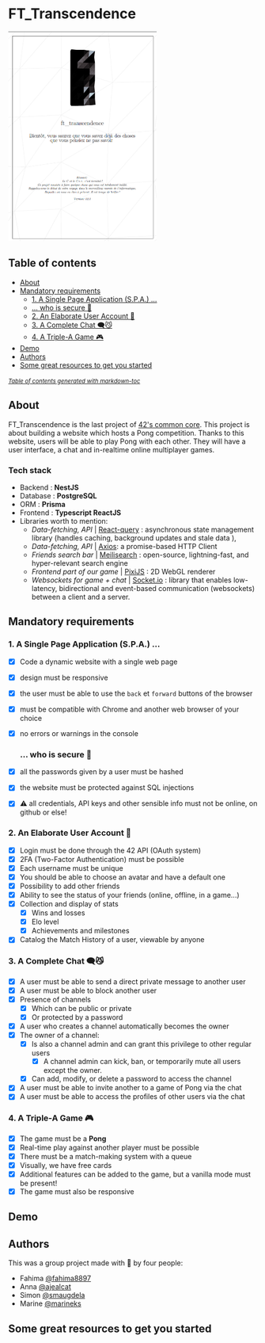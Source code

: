 # FT_Transcendence

<img src="frontend/public/assets/sujet-1erecouv.png" alt="Subject" width="300" style="text-align:center"/>

## Table of contents

- [About](#about)
- [Mandatory requirements](#mandatory-requirements)
  * [1. A Single Page Application (S.P.A.) …](#1-a-single-page-application--spa---)
  * [… who is secure 🔐](#--who-is-secure---)
  * [2. An Elaborate User Account  💫](#2-an-elaborate-user-acc----)
  * [3. A Complete Chat 🗨️😼](#3-a-complete-chat------)
  * [4. A Triple-A Game 🎮](#4-a-triple-a-game---)
- [Demo](#demo)
- [Authors](#authors)
- [Some great resources to get you started](#some-great-resources-to-get-you-started)

<small><i><a href='http://ecotrust-canada.github.io/markdown-toc/'>Table of contents generated with markdown-toc</a></i></small>



## About

FT_Transcendence is the last project of [42's common core](https://42.fr/le-programme/apprentissage-innovant/). This project is about building a website which hosts a Pong competition. Thanks to this website, users will be able to play Pong with each other. They will have a user interface, a chat and in-realtime online multiplayer games.

### Tech stack

- Backend : **NestJS**
- Database : **PostgreSQL**
- ORM : **Prisma**
- Frontend : **Typescript ReactJS**
- Libraries worth to mention:
    - *Data-fetching, API* | [React-query](https://tanstack.com/query/latest/) : asynchronous state management library (handles caching, background updates and stale data ),
    - *Data-fetching, API* |  [Axios](https://axios-http.com/docs/intro): a promise-based HTTP Client
    - *Friends search bar* | [Meilisearch](https://www.meilisearch.com/) : open-source, lightning-fast, and hyper-relevant search engine
    - *Frontend part of our game* | [PixiJS](https://pixijs.com/) : 2D WebGL renderer
    - *Websockets for game + chat* | [Socket.io](https://socket.io/) : library that enables low-latency, bidirectional and event-based communication (websockets) between a client and a server.



## Mandatory requirements

### 1. A Single Page Application (S.P.A.) …

- [x]  Code a dynamic website with a single web page
- [x]  design must be responsive
- [x]  the user must be able to use the `back` et `forward` buttons of the browser
- [x]  must be compatible with Chrome and another web browser of your choice
- [x]  no errors or warnings in the console
    
    ### … who is secure 🔐
    
- [x]  all the passwords given by a user must be hashed
- [x]  the website must be protected against SQL injections
- [x]  ⚠️ all credentials, API keys and other sensible info must not be online, on github or else!

### 2. An Elaborate User Account  💫

- [x]  Login must be done through the 42 API (OAuth system)
- [x]  2FA (Two-Factor Authentication) must be possible
- [x]  Each username must be unique
- [x]  You should be able to choose an avatar and have a default one
- [x]  Possibility to add other friends
- [x]  Ability to see the status of your friends (online, offline, in a game...)
- [x]   Collection and display of stats
    - [x]  Wins and losses
    - [x]  Elo level
    - [x]  Achievements and milestones
- [x]  Catalog the Match History of a user, viewable by anyone

### 3. A Complete Chat 🗨️😼


- [x]  A user must be able to send a direct private message to another user
- [x]  A user must be able to block another user
- [x]  Presence of channels
    - [x]  Which can be public or private
    - [x]  Or protected by a password
- [x]  A user who creates a channel automatically becomes the owner
- [x]  The owner of a channel:
    - [x] Is also a channel admin and can grant this privilege to other regular users
        - [x]  A channel admin can kick, ban, or temporarily mute all users except the owner.
    - [x]  Can add, modify, or delete a password to access the channel
- [x]  A user must be able to invite another to a game of Pong via the chat
- [x]  A user must be able to access the profiles of other users via the chat

### 4. A Triple-A Game 🎮

- [x]  The game must be a **Pong**
- [x]  Real-time play against another player must be possible
- [x]  There must be a match-making system with a queue
- [x]  Visually, we have free cards
- [x]  Additional features can be added to the game, but a vanilla mode must be present!
- [x]  The game must also be responsive

## Demo

## Authors

This was a group project made with 🤍 by four people:
- Fahima [@fahima8897](https://www.github.com/fahima8897)
- Anna [@ajealcat](https://www.github.com/ajealcat)
- Simon [@smaugdela](https://www.github.com/smaugdela)
- Marine [@marineks](https://www.github.com/marineks)

## Some great resources to get you started

